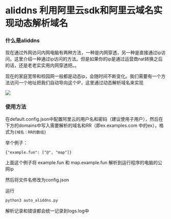 # aliddns 利用阿里云sdk和阿里云域名实现动态解析域名

### 什么是aliddns

现在通过外网访问内网电脑有两种方法，一种是内网穿透，另一种是直接通过ip访问。这里介绍一种通过ip访问的方法。但是如果你的ip是通过运营商nat转换之后的话，还是老老实实用内网穿透把。。

现在的家庭宽带和校园网一般都是动态ip，会随时间不断变化。我们需要有一个方法访问一个地址把我们自动导向这个IP，这里通过动态解析域名来实现

![](https://qcy-blog.oss-cn-hangzhou.aliyuncs.com/e760c9f307ea3c8854cb3087881dc474.jpg)

### 使用方法

在default.config.json中配置阿里云的用户名和密码（建议使用子用户），然后在下方的domains中写入需要解析的域名和RR（即ex.examples.com 中的ex），格式为`{域名：RR的数组}`

举个例子：

`{"example.fun": ["@", "map"]}`

上面这个例子将 example.fun 和 map.example.fun 解析到运行程序的电脑的公网ip

然后将文件名修改为config.json

运行

```python
python3 auto_aliddns.py
```

解析记录和错误都会统一记录到logs.log中
